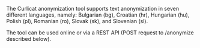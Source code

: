 The Curlicat anonymization tool supports text anonymization in seven different languages, namely: Bulgarian (bg), Croatian (hr), Hungarian (hu), Polish (pl), Romanian (ro), Slovak (sk), and Slovenian (sl).

The tool can be used online or via a REST API (POST request to /anonymize described below).
